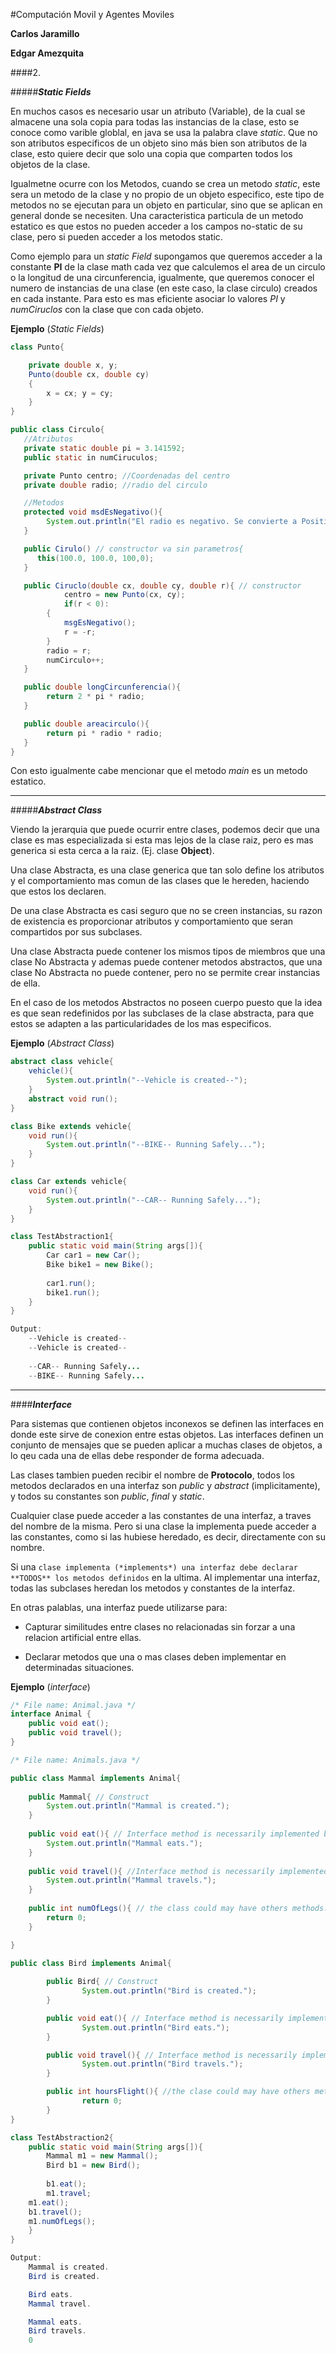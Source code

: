 #Computación Movil y Agentes Moviles

**Carlos Jaramillo**

**Edgar Amezquita**

####2.

#####__*Static Fields*__

En muchos casos es necesario usar un atributo (Variable), de la cual se almacene una sola copia para todas las instancias de la clase, esto se conoce como varible globlal, en java se usa la palabra clave *static*. Que no son atributos especificos de un objeto sino más bien son atributos de la clase, esto quiere decir que solo una copia que comparten todos los objetos de la clase.

Igualmetne ocurre con los Metodos, cuando se crea un metodo *static*, este sera un metodo de la clase y no propio de un objeto especifico, este tipo de metodos no se ejecutan para un objeto en particular, sino que se aplican en general donde se necesiten. Una caracteristica particula de un metodo estatico es que estos no pueden acceder a los campos no-static de su clase, pero si pueden acceder a los metodos static.

Como ejemplo para un *static Field* supongamos que queremos acceder a la constante **PI** de la clase math cada vez que calculemos el area de un circulo o la longitud de una circunferencia, igualmente, que queremos conocer el numero de instancias de una clase (en este caso, la clase circulo) creados en cada instante. Para esto es mas eficiente asociar lo valores *PI* y *numCiruclos* con la clase que con cada objeto.

**Ejemplo** (*Static Fields*)
```java
class Punto{

	private double x, y;
	Punto(double cx, double cy)
	{
		x = cx; y = cy;
	}
}

public class Circulo{
   //Atributos
   private static double pi = 3.141592;
   public static in numCiruculos;

   private Punto centro; //Coordenadas del centro
   private double radio; //radio del circulo

   //Metodos
   protected void msdEsNegativo(){
       	System.out.println("El radio es negativo. Se convierte a Positivo.");
   }

   public Cirulo() // constructor va sin parametros{
      this(100.0, 100.0, 100,0);
   }

   public Ciruclo(double cx, double cy, double r){ // constructor
        	centro = new Punto(cx, cy);
        	if(r < 0):
       	{
      		msgEsNegativo();
       		r = -r;
       	}
       	radio = r;
       	numCirculo++;
   }

   public double longCircunferencia(){
       	return 2 * pi * radio;
   }

   public double areacirculo(){
       	return pi * radio * radio;
   }
}	
```
Con esto igualmente cabe mencionar que el metodo *main* es un metodo estatico.

* * *


#####__*Abstract Class*__

Viendo la jerarquia que puede ocurrir entre clases, podemos decir que una clase es mas especializada si esta mas lejos de la clase raiz, pero es mas generica si esta cerca a la raiz. (Ej. clase **Object**).

Una clase Abstracta, es una clase generica que tan solo define los atributos y el comportamiento mas comun de las clases que le hereden, haciendo que estos los declaren.

De una clase Abstracta es casi seguro que no se creen instancias, su razon de existencia es proporcionar atributos y comportamiento que seran compartidos por sus subclases.

Una clase Abstracta puede contener los mismos tipos de miembros que una clase No Abstracta y ademas puede contener metodos abstractos, que una clase No Abstracta no puede contener, pero no se permite crear instancias de ella.

En el caso de los metodos Abstractos no poseen cuerpo puesto que la idea es que sean redefinidos por las subclases de la clase abstracta, para que estos se adapten a las particularidades de los mas especificos.

__Ejemplo__ (*Abstract Class*)

```java
abstract class vehicle{
    vehicle(){
        System.out.println("--Vehicle is created--");
    }
    abstract void run();    
}

class Bike extends vehicle{
    void run(){
        System.out.println("--BIKE-- Running Safely...");
    }
}

class Car extends vehicle{
    void run(){
        System.out.println("--CAR-- Running Safely...");
    }
}

class TestAbstraction1{
    public static void main(String args[]){
        Car car1 = new Car();
        Bike bike1 = new Bike();
        
        car1.run();
        bike1.run();  
    }  
} 

```

```java
Output:
    --Vehicle is created--
    --Vehicle is created--
    
    --CAR-- Running Safely...
    --BIKE-- Running Safely...
```
* * *
####__*Interface*__

Para sistemas que contienen objetos  inconexos se definen las interfaces en donde este sirve de conexion entre estas objetos. Las interfaces definen un conjunto de mensajes que se pueden aplicar a muchas clases de objetos, a lo qeu cada una de ellas debe responder de forma adecuada. 

Las clases tambien pueden recibir el nombre de **Protocolo**, todos los metodos declarados en una interfaz son *public* y *abstract* (implicitamente), y todos su constantes son *public*, *final* y *static*.

Cualquier clase puede acceder a las constantes de una interfaz, a traves del nombre de la misma. Pero si una clase la implementa puede acceder a las constantes, como si las hubiese heredado, es decir, directamente con su nombre.

Si una `clase implementa (*implements*) una interfaz debe declarar **TODOS** los metodos definidos` en la ultima. Al implementar una interfaz, todas las subclases heredan los metodos y constantes de la interfaz.

En otras palablas, una interfaz puede utilizarse para:
- Capturar similitudes entre clases no relacionadas sin forzar a una relacion artificial entre ellas.

- Declarar metodos que una o mas clases deben implementar en determinadas situaciones.

__Ejemplo__ (*interface*)

```java
/* File name: Animal.java */
interface Animal {
	public void eat();
	public void travel();
}
```
```java
/* File name: Animals.java */

public class Mammal implements Animal{
	
	public Mammal{ // Construct
		System.out.println("Mammal is created.");
	}
	
	public void eat(){ // Interface method is necessarily implemented by the class.
		System.out.println("Mammal eats.");
	}
	
	public void travel(){ //Interface method is necessarily implemented by the class.
		System.out.println("Mammal travels.");
	}
	
	public int numOfLegs(){ // the class could may have others methods.
		return 0;
	}

}

public class Bird implements Animal{
        
        public Bird{ // Construct
                System.out.println("Bird is created.");
        }

        public void eat(){ // Interface method is necessarily implemented by the class.
                System.out.println("Bird eats.");
        }

        public void travel(){ // Interface method is necessarily implemented by the class.
                System.out.println("Bird travels.");
        }

        public int hoursFlight(){ //the clase could may have others methods. 
                return 0;
        }
}

class TestAbstraction2{
    public static void main(String args[]){
        Mammal m1 = new Mammal();
        Bird b1 = new Bird();
        
        b1.eat();
        m1.travel;
	m1.eat();
	b1.travel();
	m1.numOfLegs();  
    }
}

```
```java
Output:
	Mammal is created.
	Bird is created.	

	Bird eats.
	Mammal travel.

	Mammal eats.
	Bird travels.
	0
```

